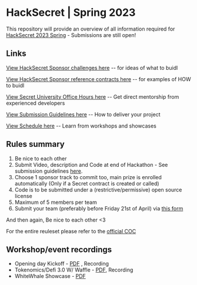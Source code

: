 # HackSecret | Spring 2023

This repository will provide an overview of all information required for [HackSecret 2023 Spring](https://scrt.network/hacksecret-2023) - Submissions are still open!

## Links

[View HackSecret Sponsor challenges here](./SPONSOR-CHALLENGES.md) -- for ideas of what to buidl

[View HackSecret Sponsor reference contracts here](./SPONSOR-REFERENCE-CONTRACTS.md) -- for examples of HOW to buidl

[View Secret University Office Hours here](./OFFICE-HOURS.md) -- Get direct mentorship from experienced developers

[View Submission Guidelines here](./SUBMISSION-GUIDELINES.md) -- How to deliver your project

[View Schedule here](https://view.monday.com/4123545935-38ca584629e98f040c62355d7b2574ba?r=use1) -- Learn from workshops and showcases

## Rules summary

1. Be nice to each other
2. Submit Video, description and Code at end of Hackathon - See submission guidelines [here](./SUBMISSION-GUIDELINES.md).
3. Choose 1 sponsor track to commit too, main prize is enrolled automatically (Only if a Secret contract is created or called)
4. Code is to be submitted under a (restrictive/permissive) open source license
5. Maximum of 5 members per team
6. Submit your team (preferably before Friday 21st of April) via [this form](https://forms.monday.com/forms/eddf61606750e98adfa1a09273031f0e?r=use1)

And then again, Be nice to each other <3

For the entire reuleset please refer to the [official COC](https://drive.google.com/file/d/17wlPiavqjqBNFUA7Wyc0aPvZF1gfF2Wo/view?usp=sharing)

## Workshop/event recordings

- Opening day Kickoff - [PDF](https://github.com/HackSecret/Spring-2023/blob/main/presentations/HackSecret%20presentation.pdf) , Recording
- Tokenomics/Defi 3.0 W/ Waffle - [PDF](https://github.com/HackSecret/Spring-2023/blob/main/presentations/DeFi%20and%20tokenomics%20(2).pdf), Recording
- WhiteWhale Showcase - [PDF](https://github.com/HackSecret/Spring-2023/blob/main/presentations/Sen%20Com%20Presentation.pdf)
